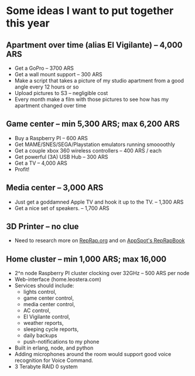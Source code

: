 # Some ideas I want to put together this year

## Apartment over time (alias El Vigilante) – 4,000 ARS
* Get a GoPro – 3700 ARS
* Get a wall mount support – 300 ARS
* Make a script that takes a picture of my studio apartment from a good angle every 12 hours or so
* Upload pictures to S3 – negligible cost
* Every month make a film with those pictures to see how has my apartment changed over time

## Game center – min 5,300 ARS; max 6,200 ARS
* Buy a Raspberry PI – 600 ARS
* Get MAME/SNES/SEGA/Playstation emulators running smoooothly
* Get a couple xbox 360 wireless controllers – 400 ARS / each
* Get powerful (3A) USB Hub – 300 ARS
* Get a TV – 4,000 ARS
* Profit!

## Media center – 3,000 ARS
* Just get a goddamned Apple TV and hook it up to the TV. – 1,300 ARS
* Get a nice set of speakers. – 1,700 ARS

## 3D Printer – no clue
* Need to research more on [RepRap.org](http://reprap.org/wiki/The_incomplete_reprap_beginner%27s_guide) and on [AppSpot's RepRapBook](https://reprapbook.appspot.com)

## Home cluster – min 1,000 ARS; max 16,000
* 2^n node Raspberry PI cluster clocking over 32GHz – 500 ARS per node
* Web-interface (home.leostera.com)
* Services should include:
    * lights control,
    * game center control,
    * media center control,
    * AC control,
    * El Vigilante control,
    * weather reports,
    * sleeping cycle reports,
    * daily backups 
    * push-notifications to my phone
* Built in erlang, node, and python
* Adding microphones around the room would support good voice recognition for Voice Command.
* 3 Terabyte RAID 0 system
